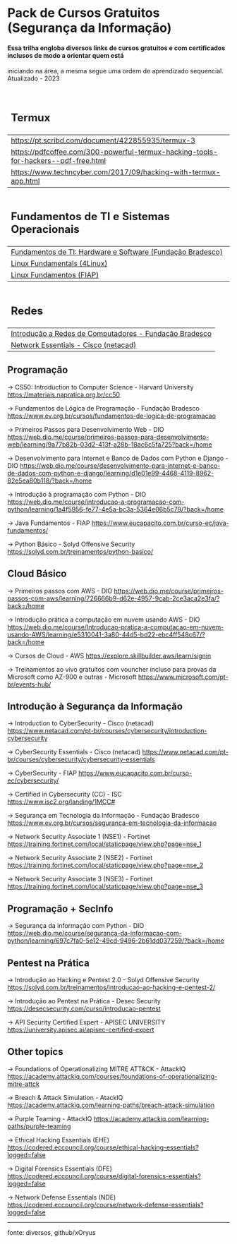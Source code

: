 # Pack de Cursos Gratuitos (Segurança da Informação)
#### Essa trilha engloba diversos links de cursos gratuitos e com certificados inclusos de modo a orientar quem está
iniciando na área, a mesma segue uma ordem de aprendizado sequencial.
Atualizado - 2023

<img src="https://pa1.narvii.com/6744/60e6a5d7199177d4d46fd317e1d5da7750e0435b_hq.gif" alt="" />

<table>
  <thead>
    <tr>
      <td>
        <h2>Termux</h2>
      </td>
    </tr>
  </thead>
  <tr>
    <td>
      <a href="https://pt.scribd.com/document/422855935/termux-3">https://pt.scribd.com/document/422855935/termux-3</a>
    </td>
  </tr>
  <tr>
    <td>
      <a
        href="https://pdfcoffee.com/300-powerful-termux-hacking-tools-for-hackers--pdf-free.html">https://pdfcoffee.com/300-powerful-termux-hacking-tools-for-hackers--pdf-free.html</a>
    </td>
  </tr>
  <tr>
    <td>
      <a
        href="https://www.techncyber.com/2017/09/hacking-with-termux-app.html">https://www.techncyber.com/2017/09/hacking-with-termux-app.html</a>
    </td>
  </tr>
</table>

<table>
  <thead>
    <tr>
      <td>
        <h2>Fundamentos de TI e Sistemas Operacionais</h2>
      </td>
    </tr>
  </thead>
  <tr>
    <td>
      <a href="https://www.ev.org.br/cursos/fundamentos-de-ti-hardware-e-software">Fundamentos de TI: Hardware e
        Software (Fundação Bradesco)</a>
    </td>
  </tr>
  <tr>
    <td>
      <a href="https://4linux.com.br/cursos/treinamento/linux-fundamentals/">Linux Fundamentals (4Linux)</a>
    </td>
  </tr>
  <tr>
    <td>
      <a href="https://www.eucapacito.com.br/curso-ec/linux-fundamentos/">Linux Fundamentos (FIAP)</a>
    </td>
  </tr>
</table>


<table>
  <thead>
    <tr>
      <td>
        <h2>Redes</h2>
      </td>
    </tr>
  </thead>
  <tr>
    <td>
      <a href="https://www.ev.org.br/cursos/introducao-a-redes-de-computadores">Introdução a Redes de Computadores -
        Fundação Bradesco</a>
    </td>
  </tr>
  <tr>
    <td>
      <a href="https://www.netacad.com/pt-br/courses/networking/networking-essentials">Network Essentials - Cisco
        (netacad)</a>
    </td>
  </tr>
</table>

## Programação
-> CS50: Introduction to Computer Science - Harvard University
https://materiais.napratica.org.br/cc50

-> Fundamentos de Lógica de Programação - Fundação Bradesco
https://www.ev.org.br/cursos/fundamentos-de-logica-de-programacao

-> Primeiros Passos para Desenvolvimento Web - DIO
https://web.dio.me/course/primeiros-passos-para-desenvolvimento-web/learning/9a77b82b-03d2-413f-a28b-18ac6c5fa725?back=/home

-> Desenvolvimento para Internet e Banco de Dados com Python e Django - DIO
https://web.dio.me/course/desenvolvimento-para-internet-e-banco-de-dados-com-python-e-django/learning/d1e01e99-4468-4119-8962-82e5ea80b118/?back=/home

-> Introdução à programação com Python - DIO
https://web.dio.me/course/introducao-a-programacao-com-python/learning/1a4f5956-fe77-4e5a-bc3a-5364e06b5c79/?back=/home

-> Java Fundamentos - FIAP
https://www.eucapacito.com.br/curso-ec/java-fundamentos/

-> Python Básico - Solyd Offensive Security
https://solyd.com.br/treinamentos/python-basico/
## Cloud Básico
-> Primeiros passos com AWS - DIO
https://web.dio.me/course/primeiros-passos-com-aws/learning/726666b9-d62e-4957-9cab-2ce3aca2e3fa/?back=/home

-> Introdução prática a computação em nuvem usando AWS - DIO
https://web.dio.me/course/Introducao-pratica-a-computacao-em-nuvem-usando-AWS/learning/e5310041-3a80-44d5-bd22-ebc4ff548c67/?back=/home

-> Cursos de Cloud - AWS
https://explore.skillbuilder.aws/learn/signin

-> Treinamentos ao vivo gratuítos com vouncher incluso para provas da Microsoft como AZ-900 e outras - Microsoft
https://www.microsoft.com/pt-br/events-hub/

## Introdução à Segurança da Informação
-> Introduction to CyberSecurity - Cisco (netacad)
https://www.netacad.com/pt-br/courses/cybersecurity/introduction-cybersecurity

-> CyberSecurity Essentials - Cisco (netacad)
https://www.netacad.com/pt-br/courses/cybersecurity/cybersecurity-essentials

-> CyberSecurity - FIAP
https://www.eucapacito.com.br/curso-ec/cybersecurity/

-> Certified in Cybersecurity (CC) - ISC
https://www.isc2.org/landing/1MCC#

-> Segurança em Tecnologia da Informação - Fundação Bradesco
https://www.ev.org.br/cursos/seguranca-em-tecnologia-da-informacao

-> Network Security Associate 1 (NSE1) - Fortinet
https://training.fortinet.com/local/staticpage/view.php?page=nse_1

-> Network Security Associate 2 (NSE2) - Fortinet
https://training.fortinet.com/local/staticpage/view.php?page=nse_2

-> Network Security Associate 3 (NSE3) - Fortinet
https://training.fortinet.com/local/staticpage/view.php?page=nse_3

## Programação + SecInfo
-> Segurança da informação com Python - DIO
https://web.dio.me/course/seguranca-da-informacao-com-python/learning/697c7fa0-5e12-49cd-9496-2b61dd037259/?back=/home

## Pentest na Prática
-> Introdução ao Hacking e Pentest 2.0 - Solyd Offensive Security
https://solyd.com.br/treinamentos/introducao-ao-hacking-e-pentest-2/

-> Introdução ao Pentest na Prática - Desec Security
https://desecsecurity.com/curso/introducao-pentest

-> API Security Certified Expert - APISEC UNIVERSITY
https://university.apisec.ai/apisec-certified-expert

## Other topics
-> Foundations of Operationalizing MITRE ATT&CK - AttackIQ
https://academy.attackiq.com/courses/foundations-of-operationalizing-mitre-attck

-> Breach & Attack Simulation - AtackIQ
https://academy.attackiq.com/learning-paths/breach-attack-simulation

-> Purple Teaming - AttackIQ
https://academy.attackiq.com/learning-paths/purple-teaming

-> Ethical Hacking Essentials (EHE)
https://codered.eccouncil.org/course/ethical-hacking-essentials?logged=false

-> Digital Forensics Essentials (DFE)
https://codered.eccouncil.org/course/digital-forensics-essentials?logged=false

-> Network Defense Essentials (NDE)
https://codered.eccouncil.org/course/network-defense-essentials?logged=false

---

<p>fonte: diversos, github/xOryus</p>